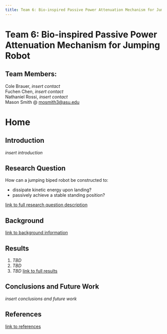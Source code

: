 ```yaml
---
title: Team 6: Bio-inspired Passive Power Attenuation Mechanism for Jumping Robot
---
```

# Team 6: Bio-inspired Passive Power Attenuation Mechanism for Jumping Robot
## Team Members: 
Cole Brauer, _insert contact_\
Fuchen Chen, _insert contact_\
Nathaniel Rossi, _insert contact_\
Mason Smith @ mosmith3@asu.edu

# Home

## Introduction
_insert introduction_

## Research Question
How can a jumping biped robot be constructed to:
* dissipate kinetic energy upon landing?
* passively achieve a stable standing position?

[link to full research question description](/researchquestion)

## Background

[link to background information](/background)

## Results

1. _TBD_
2. _TBD_
3. _TBD_
[link to full results](/results)

## Conclusions and Future Work

_insert conclusions and future work_

## References
[link to references](/references)
